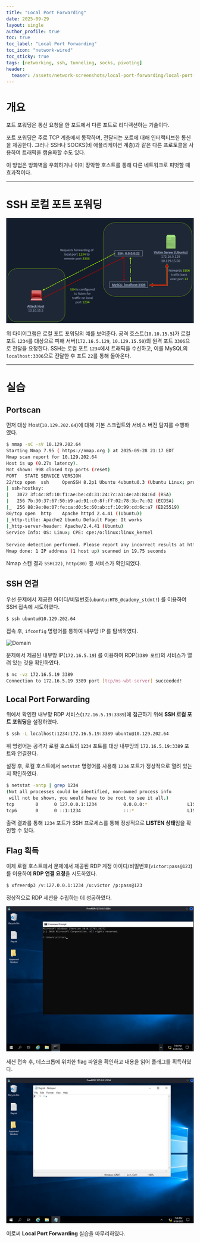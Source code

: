 ```yaml
---
title: "Local Port Forwarding"
date: 2025-09-29
layout: single
author_profile: true
toc: true
toc_label: "Local Port Forwarding"
toc_icon: "network-wired"
toc_sticky: true
tags: [networking, ssh, tunneling, socks, pivoting]
header:
  teaser: /assets/network-screenshots/local-port-forwarding/local-port-forwarding.png
---
```


# 개요

포트 포워딩은 통신 요청을 한 포트에서 다른 포트로 리디렉션하는 기술이다. 

포트 포워딩은 주로 TCP 계층에서 동작하며, 전달되는 포트에 대해 인터랙티브한 통신을 제공한다.
그러나 SSH나 SOCKS(비 애플리케이션 계층)과 같은 다른 프로토콜을 사용하여 트래픽을 캡슐화할 수도 있다. 

이 방법은 방화벽을 우회하거나 이미 장악한 호스트를 통해 다른 네트워크로 피벗할 때 효과적이다.

---

# SSH 로컬 포트 포워딩

![Domain](/assets/network-screenshots/local-port-forwarding/local-port-forwarding.png)

위 다이어그램은 로컬 포트 포워딩의 예를 보여준다.
공격 호스트(`10.10.15.5`)가 로컬 포트 `1234`를 대상으로 피해 서버(`172.16.5.129`, `10.129.15.50`)의 원격 포트 `3306`으로 전달을 요청한다. 
SSH는 로컬 포트 `1234`에서 트래픽을 수신하고, 이를 MySQL의 `localhost:3306`으로 전달한 후 포트 `22`를 통해 돌아온다.

---

# 실습

## Portscan

먼저 대상 Host(`10.129.202.64`)에 대해 기본 스크립트와 서비스 버전 탐지를 수행하였다.

```bash
$ nmap -sC -sV 10.129.202.64                                                 
Starting Nmap 7.95 ( https://nmap.org ) at 2025-09-28 21:17 EDT
Nmap scan report for 10.129.202.64
Host is up (0.27s latency).
Not shown: 998 closed tcp ports (reset)
PORT   STATE SERVICE VERSION
22/tcp open  ssh     OpenSSH 8.2p1 Ubuntu 4ubuntu0.3 (Ubuntu Linux; protocol 2.0)
| ssh-hostkey: 
|   3072 3f:4c:8f:10:f1:ae:be:cd:31:24:7c:a1:4e:ab:84:6d (RSA)
|   256 7b:30:37:67:50:b9:ad:91:c0:8f:f7:02:78:3b:7c:02 (ECDSA)
|_  256 88:9e:0e:07:fe:ca:d0:5c:60:ab:cf:10:99:cd:6c:a7 (ED25519)
80/tcp open  http    Apache httpd 2.4.41 ((Ubuntu))
|_http-title: Apache2 Ubuntu Default Page: It works
|_http-server-header: Apache/2.4.41 (Ubuntu)
Service Info: OS: Linux; CPE: cpe:/o:linux:linux_kernel

Service detection performed. Please report any incorrect results at https://nmap.org/submit/ .
Nmap done: 1 IP address (1 host up) scanned in 19.75 seconds
```

Nmap 스캔 결과 `SSH(22)`, `http(80)` 등 서비스가 확인되었다.

## SSH 연결

우선 문제에서 제공한 아이디/비밀번호(`ubuntu:HTB_@cademy_stdnt!`) 를 이용하여 SSH 접속에 시도하였다.

```bash
$ ssh ubuntu@10.129.202.64
```

접속 후, `ifconfig` 명령어를 통하여 내부망 IP 를 탐색하였다.

![Domain](/assets/network-screenshots/local-port-forwarding/dynamic-port-forwarding.png)

문제에서 제공된 내부망 IP(`172.16.5.19`) 를 이용하여 RDP(`3389 포트`)의 서비스가 열려 있는 것을 확인하였다.

```bash
$ nc -vz 172.16.5.19 3389
Connection to 172.16.5.19 3389 port [tcp/ms-wbt-server] succeeded!
```

## Local Port Forwarding

위에서 확인한 내부망 RDP 서비스(`172.16.5.19:3389`)에 접근하기 위해 **SSH 로컬 포트 포워딩**을 설정하였다.

```bash
$ ssh -L localhost:1234:172.16.5.19:3389 ubuntu@10.129.202.64
```

위 명령어는 공격자 로컬 호스트의 `1234` 포트를 대상 내부망의 `172.16.5.19:3389` 포트와 연결한다.

설정 후, 로컬 호스트에서 `netstat` 명령어를 사용해 `1234` 포트가 정상적으로 열려 있는지 확인하였다.

```bash
$ netstat -antp | grep 1234   
(Not all processes could be identified, non-owned process info
 will not be shown, you would have to be root to see it all.)
tcp        0      0 127.0.0.1:1234          0.0.0.0:*               LISTEN      17895/ssh           
tcp6       0      0 ::1:1234                :::*                    LISTEN      17895/ssh   
```

출력 결과를 통해 `1234` 포트가 SSH 프로세스를 통해 정상적으로 **LISTEN 상태**임을 확인할 수 있다.

## Flag 획득

이제 로컬 호스트에서 문제에서 제공된 RDP 계정 아이디/비밀번호(`victor:pass@123`)를 이용하여 **RDP 연결 요청**을 시도하였다.

```bash
$ xfreerdp3 /v:127.0.0.1:1234 /u:victor /p:pass@123
```

정상적으로 RDP 세션을 수립하는 데 성공하였다.

![Domain](/assets/network-screenshots/local-port-forwarding/rdp-connect.png)

세션 접속 후, 데스크톱에 위치한 flag 파일을 확인하고 내용을 읽어 플래그를 획득하였다.

![Domain](/assets/network-screenshots/local-port-forwarding/flag.png)

이로써 **Local Port Forwarding** 실습을 마무리하였다.



